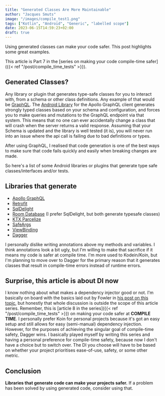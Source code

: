 ```yaml
---
title: "Generated Classes Are More Maintainable"
author: "Jacques Smuts"
image: "/images/compile_test1.png"
tags: ["Kotlin", "Android", "Generic", "labelled scope"]
date: 2023-06-15T14:59:23+02:00
draft: true
---
```


Using generated classes can make your code safer. This post highlights some great examples.

This article is Part 7 in the [series on making your code compile-time safer]({{< ref "/post/compile_time_tests" >}}).

<!--more-->

## Generated Classes?

Any library or plugin that generates type-safe classes for you to interact with, from a schema or other class definitions. Any example of that would be [GraphQL](https://graphql.org/). The [Android Library](https://github.com/apollographql/apollo-android) for the Apollo GraphQL client generates strongly typed classes based on your schema and configuration, and forces you to make queries and mutations to the GraphQL endpoint via that system. This means that no one can ever accidentally change a class that will crash when the server returns a valid response. Assuming that your Schema is updated and the library is well tested (it is), you will never run into an issue where the api call is failing due to bad definitions or types.

After using GraphQL, I realised that code generation is one of the best ways to make sure that code fails quickly and easily when breaking changes are made.

So here's a list of some Android libraries or plugins that generate type safe classes/interfaces and/or tests.

## Libraries that generate

- [Apollo GraphQL](https://github.com/apollographql/apollo-android)
- [Retrofit](https://square.github.io/retrofit/)
- [SqlDelight](https://github.com/cashapp/sqldelight)
- [Room Database](https://developer.android.com/training/data-storage/room) (I prefer SqlDelight, but both generate typesafe classes)
- [KTX Parcelize](https://medium.com/@BladeCoder/a-study-of-the-parcelize-feature-from-kotlin-android-extensions-59a5adcd5909)
- [SafeArgs](https://developer.android.com/guide/navigation/navigation-pass-data)
- [ViewBinding](https://developer.android.com/topic/libraries/view-binding)
- [Dagger](https://dagger.dev/)

I personally dislike writing annotations above my methods and variables. I think annotations look a bit ugly, but I'm willing to make that sacrifice if it means my code is safer at compile time. I'm more used to Kodein/Koin, but I'm planning to move over to Dagger for the primary reason that it generates classes that result in compile-time errors instead of runtime errors.

## Surprise, this article is about DI now

I know nothing about what makes a dependency injector good or not. I'm basically on board with the basics laid out by Fowler in [his post on this topic](https://martinfowler.com/articles/injection.html#ServiceLocatorVsDependencyInjection), but honestly that whole discussion is outside the scope of this article series. Remember, this is [article 8 in the series]({{< ref "/post/compile_time_tests" >}}) on making your code safer at **COMPILE TIME**. I personally prefer Koin for personal projects because it's got an easy setup and still allows for easy (semi-manual) dependency injection. However, for the purposes of achieving the singular goal of compile-time safety, Dagger wins. I basically played myself by writing this series and having a personal preference for compile-time safety, because now I don't have a choice but to switch over. The DI you choose will have to be based on whether your project prioritises ease-of-use, safety, or some other metric.

## Conclusion

**Libraries that generate code can make your projects safer.** If a problem has been solved by using generated code, consider using that.
